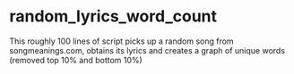 # random_lyrics_word_count
This roughly 100 lines of script picks up a random song from songmeanings.com, obtains its lyrics and creates a graph of unique words (removed top 10% and bottom 10%) 
